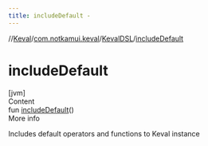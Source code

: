 ```yaml
---
title: includeDefault -
---
```

//[Keval](../../index.md)/[com.notkamui.keval](../index.md)/[KevalDSL](index.md)/[includeDefault](include-default.md)

# includeDefault

[jvm]  
Content  
fun [includeDefault](include-default.md)()  
More info

Includes default operators and functions to Keval instance

  



